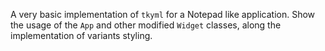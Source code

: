 A very basic implementation of `tkyml` for a Notepad like application. Show the usage of the `App` and other modified `Widget` classes, along the implementation of variants styling.
